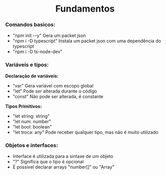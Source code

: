 <h1 align="center"> Fundamentos </h1>

### Comandos basicos: 
- "npm init --y" Gera um packet json
- "npm i -D typescript" Instala um packet json com uma dependência do typescript
- "npm i -D ts-node-dev"

### Variáveis e tipos:
__Declaração de variáveis:__
- "var" Gera variável com escopo global
- "let" Pode ser alterada durante o código
- "const" Não pode ser alterada, é constante

__Tipos Primitivos:__
- "let string: string"
- "let num: number"
- "let bool: boolean"
- "let troca: any" Pode receber qualquer tipo, mas não é muito utilizado


### Objetos e interfaces:
- Interface é utilizada para a sintaxe de um objeto
- "?" Significa que o tipo é opcional
- É possível declarar arrays "number[]" ou "Array<number>"


